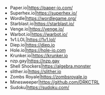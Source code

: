 - Paper.io|https://paper-io.com/
- Superhex.io|https://superhex.io/
- Wordle|https://wordlegame.org/
- Starblast.io|https://starblast.io/
- Venge.io|https://venge.io/
- Warbot.io|https://warbot.io/
- 1v1.LOL|https://1v1.lol/
- Diep.io|https://diep.io
- Hole.io|https://hole-io.com
- Krunker.io|https://krunker.io
- nzp.gay|https://nzp.gay
- Shell Shockers|https://algebra.monster
- slither.io|https://slither.io
- Zombs Royale|https://zombsroyale.io
- Minesweeper|https://github.com/DRKCTRL
- Sudoku|https://sudoku.com/